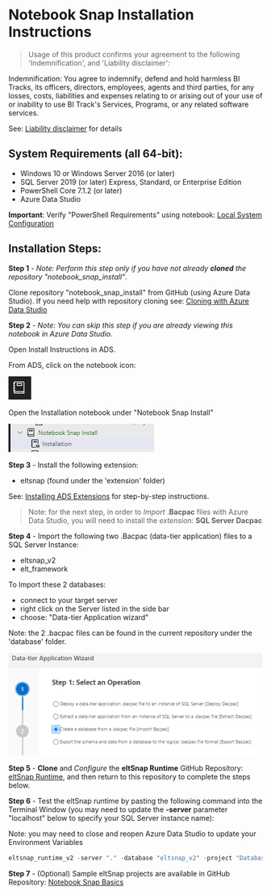 # Notebook Snap Installation Instructions

> Usage of this product confirms your agreement to the following 'Indemnification', and 'Liability disclaimer':

Indemnification: You agree to indemnify, defend and hold harmless BI Tracks, its officers, directors, employees, agents and third parties, for any losses, costs, liabilities and expenses relating to or arising out of your use of or inability to use BI Track's Services, Programs, or any related software services.

See: [Liability disclaimer](liability_disclaimer.md) for details

## System Requirements (all 64-bit):
- Windows 10 or Windows Server 2016 (or later)
- SQL Server 2019 (or later) Express, Standard, or Enterprise Edition
- PowerShell Core 7.1.2 (or later)
- Azure Data Studio

**Important**: Verify "PowerShell Requirements" using notebook: [Local System Configuration](system_configuration.ipynb)

## Installation Steps:

**Step 1** - *Note: Perform this step only if you have not already **cloned** the repository "notebook_snap_install"*.

Clone repository "notebook_snap_install" from GitHub (using Azure Data Studio). If you need help with repository cloning see: [Cloning with Azure Data Studio](clone_instructions.md)

**Step 2** - *Note: You can skip this step if you are already viewing this notebook in Azure Data Studio*.

Open Install Instructions in ADS.

From ADS, click on the notebook icon:

![](notebook.PNG)

Open the Installation notebook under "Notebook Snap Install"

![](installation.PNG)

**Step 3** - Install the following extension:
- eltsnap (found under the 'extension' folder)

See: [Installing ADS Extensions](install_extensions.md) for step-by-step instructions.

> Note: for the next step, in order to *Import* .**Bacpac** files with Azure Data Studio, you will need to install the *extension*: **SQL Server Dacpac**

**Step 4** - Import the following two .Bacpac (data-tier application) files to a SQL Server Instance:
- eltsnap_v2
- elt_framework

To Import these 2 databases:

- connect to your target server
- right click on the Server listed in the side bar
- choose: "Data-tier Application wizard"

Note: the 2 .bacpac files can be found in the current repository under the 'database' folder.

![](import_bacpac.PNG)

**Step 5** - **Clone** and *Configure* the **eltSnap Runtime** GitHub Repository: [eltSnap Runtime](https://github.com/Jim-BITracks/eltsnap_runtime), and then return to this repository to complete the steps below.

**Step 6** - Test the eltSnap runtime by pasting the following command into the Terminal Window (you may need to update the **-server** parameter "localhost" below to specify your SQL Server instance name):

Note: you may need to close and reopen Azure Data Studio to update your Environment Variables

``` powershell
eltsnap_runtime_v2 -server "." -database "eltsnap_v2" -project "Database Log Clean-up"
```

**Step 7** - (Optional) Sample eltSnap projects are available in GitHub Repository: [Notebook Snap Basics](https://github.com/Jim-BITracks/notebook_snap_basics)